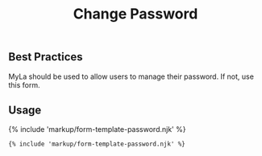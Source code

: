 ﻿---
title: Change Password
summary: The Change Password form allows the user to manage their password.
tags: form-templates
layout: guide
eleventyNavigation:
  key: Change Password
  parent: Form Templates
  order: 2
  excerpt: The Change Password block allows the user to manage their password.
  img: /img/illustrations/illus-change-password.svg
---

## Best Practices

MyLa should be used to allow users to manage their password. If not, use this form.

## Usage

{% include 'markup/form-template-password.njk' %}

``` html
{% include 'markup/form-template-password.njk' %}
```
